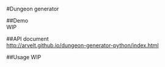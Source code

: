 #Dungeon generator

##Demo  
WIP

##API document  
http://arvelt.github.io/dungeon-generator-python/index.html

##Usage
WIP
